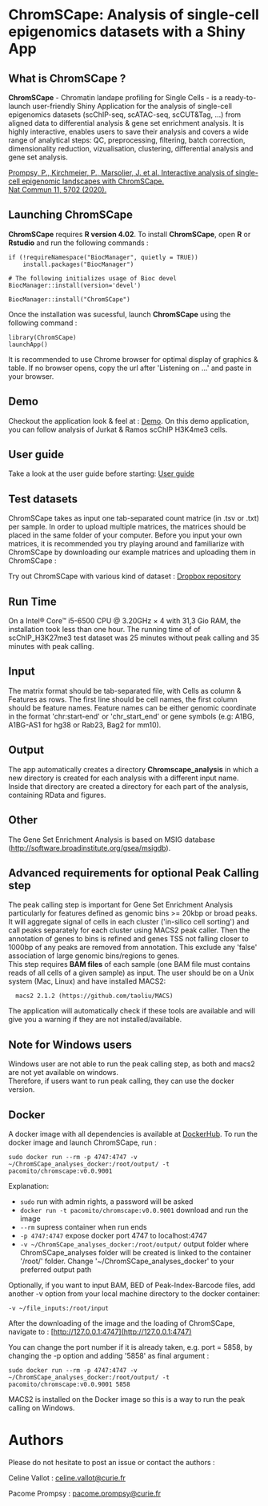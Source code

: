 # ChromSCape: Analysis of single-cell epigenomics datasets with a Shiny App

## What is ChromSCape ?

**ChromSCape** - Chromatin landape profiling for Single Cells - is a ready-to-launch user-friendly Shiny Application for the analysis of single-cell epigenomics datasets (scChIP-seq, scATAC-seq, scCUT&Tag, ...) from aligned data to differential analysis & gene set enrichment analysis. It is highly interactive, enables users to save their analysis and covers a wide range of analytical steps: QC, preprocessing, filtering, batch correction, dimensionality reduction, vizualisation, clustering, differential analysis and gene set analysis. 

[Prompsy, P., Kirchmeier, P., Marsolier, J. et al. Interactive analysis of single-cell epigenomic landscapes with ChromSCape.  
Nat Commun 11, 5702 (2020).](https://www.nature.com/articles/s41467-020-19542-x)

## Launching ChromSCape 

**ChromSCape** requires **R version 4.02**.
To install **ChromSCape**, open **R** or **Rstudio** and run the following commands : 

```
if (!requireNamespace("BiocManager", quietly = TRUE))
    install.packages("BiocManager")

# The following initializes usage of Bioc devel
BiocManager::install(version='devel')

BiocManager::install("ChromSCape")
```

Once the installation was sucessful, launch **ChromSCape** using the following command :

```
library(ChromSCape)
launchApp()
```

It is recommended to use Chrome browser for optimal display of graphics & table.
If no browser opens, copy the url after 'Listening on ...' and paste in your browser.

## Demo 

Checkout the application look & feel at : [Demo](https://vallotlab.shinyapps.io/ChromSCape/). 
On this demo application, you can follow analysis of Jurkat & Ramos scChIP H3K4me3 cells.

## User guide

Take a look at the user guide before starting: 
[User guide](https://vallotlab.github.io/ChromSCape/ChromSCape_guide.html)

## Test datasets

ChromSCape takes as input one tab-separated count matrice (in .tsv or .txt) per sample. In order to upload multiple matrices, the matrices should be placed in the same folder of your computer. Before
you input your own matrices, it is recommended you try playing around and familiarize
with ChromSCape by downloading our example matrices and uploading them in ChromSCape :

Try out ChromSCape with various kind of dataset :
[Dropbox repository](https://www.dropbox.com/sh/vk7umx3ksgoez3x/AACEq9zn-rRbtwf_Al9uEUaQa?dl=0)


## Run Time

On a Intel® Core™ i5-6500 CPU @ 3.20GHz × 4 with 31,3 Gio RAM, the installation took less than one hour. The running time of of scChIP_H3K27me3 test dataset was 25 minutes without peak calling and 35 minutes with peak calling.

## Input

The matrix format should be tab-separated file, with Cells as column & Features 
as rows. The first line should be cell names, the first column should be feature 
names. Feature names can be either genomic coordinate in the format 'chr:start-end'
or 'chr_start_end' or gene symbols (e.g: A1BG, A1BG-AS1 for hg38 or Rab23, Bag2 
for mm10). 

## Output

The app automatically creates a directory **Chromscape_analysis** in which a new directory is created for each analysis with a different input name. Inside that directory are created a directory for each part of the analysis, containing RData and figures.
  
## Other

The Gene Set Enrichment Analysis is based on MSIG database (http://software.broadinstitute.org/gsea/msigdb).

## Advanced requirements for optional Peak Calling step

The peak calling step is important for Gene Set Enrichment Analysis particularly 
for features defined as genomic bins >= 20kbp or broad peaks. It will
aggregate signal of cells in each cluster ('in-silico cell sorting') and call peaks
separately for each cluster using MACS2 peak caller. Then the annotation of genes to
bins is refined and genes TSS not falling closer to 1000bp of any peaks are removed 
from annotation. This exclude any 'false' association of large genomic bins/regions to genes.  
This step requires **BAM files** of each sample (one BAM file must contains reads of all
 cells of a given sample) as input. 
The user should be on a Unix system (Mac, Linux) and have installed MACS2:

```
  macs2 2.1.2 (https://github.com/taoliu/MACS)
```
The application will automatically check if these tools are available and will give
you a warning if they are not installed/available.

## Note for Windows users

Windows user are not able to run the peak calling step, as both and macs2 are not yet available on windows.   
Therefore, if users want to run peak calling, they can use the docker version.

## Docker

A docker image with all dependencies is available at [DockerHub](https://hub.docker.com/repository/docker/pacomito/chromscape).
To run the docker image and launch ChromSCape, run :
```
sudo docker run --rm -p 4747:4747 -v ~/ChromSCape_analyses_docker:/root/output/ -t pacomito/chromscape:v0.0.9001
```
Explanation:

 * `sudo` run with admin rights, a password will be asked
 * `docker run -t pacomito/chromscape:v0.0.9001` download and run the image
 * `--rm` supress container when run ends
 * `-p 4747:4747` expose docker port 4747 to localhost:4747
 * `-v ~/ChromSCape_analyses_docker:/root/output/` output folder where ChromSCape_analyses folder will be created
 is linked to the container '/root/' folder. Change '~/ChromSCape_analyses_docker' to 
 your preferred output path
  
  
Optionally, if you want to input BAM, BED of Peak-Index-Barcode files, add another -v option from your local machine directory to the docker container:
```
-v ~/file_inputs:/root/input
```
After the downloading of the image and the loading of ChromSCape, navigate to : [http://127.0.0.1:4747](http://127.0.0.1:4747)

You can change the port number if it is already taken, e.g. port = 5858, by changing the -p option and adding '5858' as final argument :
```
sudo docker run --rm -p 4747:4747 -v ~/ChromSCape_analyses_docker:/root/output/ -t pacomito/chromscape:v0.0.9001 5858
```
  
  
MACS2 is installed on the Docker image so this is a way to run the 
peak calling on Windows.
  
# Authors
Please do not hesitate to post an issue or contact the authors :

Celine Vallot : celine.vallot@curie.fr

Pacome Prompsy : pacome.prompsy@curie.fr
